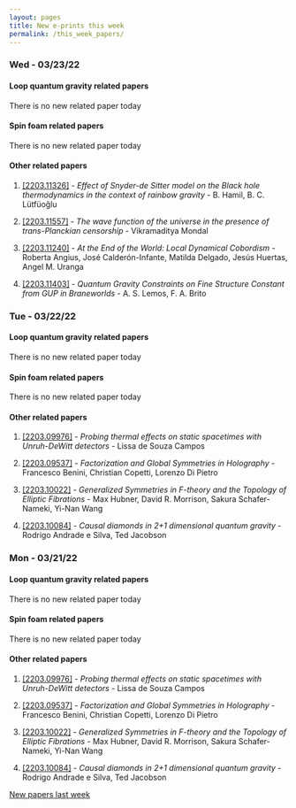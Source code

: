 ```yaml
---
layout: pages
title: New e-prints this week
permalink: /this_week_papers/
---
```




### Wed - 03/23/22

#### Loop quantum gravity related papers

There is no new related paper today 

#### Spin foam related papers

There is no new related paper today 



#### Other related papers

1. [[2203.11326]](https://arxiv.org/abs/2203.11326) - *Effect of Snyder-de Sitter model on the Black hole thermodynamics in the  context of rainbow gravity* - B. Hamil, B. C. Lütfüoğlu

1. [[2203.11557]](https://arxiv.org/abs/2203.11557) - *The wave function of the universe in the presence of trans-Planckian  censorship* - Vikramaditya Mondal

1. [[2203.11240]](https://arxiv.org/abs/2203.11240) - *At the End of the World: Local Dynamical Cobordism* - Roberta Angius, José Calderón-Infante, Matilda Delgado, Jesús Huertas, Angel M. Uranga

1. [[2203.11403]](https://arxiv.org/abs/2203.11403) - *Quantum Gravity Constraints on Fine Structure Constant from GUP in  Braneworlds* - A. S. Lemos, F. A. Brito



### Tue - 03/22/22

#### Loop quantum gravity related papers

There is no new related paper today 

#### Spin foam related papers

There is no new related paper today 



#### Other related papers

1. [[2203.09976]](https://arxiv.org/abs/2203.09976) - *Probing thermal effects on static spacetimes with Unruh-DeWitt detectors* - Lissa de Souza Campos

1. [[2203.09537]](https://arxiv.org/abs/2203.09537) - *Factorization and Global Symmetries in Holography* - Francesco Benini, Christian Copetti, Lorenzo Di Pietro

1. [[2203.10022]](https://arxiv.org/abs/2203.10022) - *Generalized Symmetries in F-theory and the Topology of Elliptic  Fibrations* - Max Hubner, David R. Morrison, Sakura Schafer-Nameki, Yi-Nan Wang

1. [[2203.10084]](https://arxiv.org/abs/2203.10084) - *Causal diamonds in 2+1 dimensional quantum gravity* - Rodrigo Andrade e Silva, Ted Jacobson



### Mon - 03/21/22

#### Loop quantum gravity related papers

There is no new related paper today 

#### Spin foam related papers

There is no new related paper today 



#### Other related papers

1. [[2203.09976]](https://arxiv.org/abs/2203.09976) - *Probing thermal effects on static spacetimes with Unruh-DeWitt detectors* - Lissa de Souza Campos

1. [[2203.09537]](https://arxiv.org/abs/2203.09537) - *Factorization and Global Symmetries in Holography* - Francesco Benini, Christian Copetti, Lorenzo Di Pietro

1. [[2203.10022]](https://arxiv.org/abs/2203.10022) - *Generalized Symmetries in F-theory and the Topology of Elliptic  Fibrations* - Max Hubner, David R. Morrison, Sakura Schafer-Nameki, Yi-Nan Wang

1. [[2203.10084]](https://arxiv.org/abs/2203.10084) - *Causal diamonds in 2+1 dimensional quantum gravity* - Rodrigo Andrade e Silva, Ted Jacobson






[New papers last week]({{site.url}}/archived/weekly/pre-prints/2022/03/21/archived_weekly_papers.html)